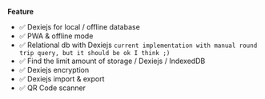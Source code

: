 **Feature**

- ✅ Dexiejs for local / offline database
- ✅ PWA & offline mode
- ✅ Relational db with Dexiejs `current implementation with manual round trip query, but it should be ok I think ;)`
- ✅ Find the limit amount of storage / Dexiejs / IndexedDB
- ✅ Dexiejs encryption
- ✅ Dexiejs import & export
- ✅ QR Code scanner